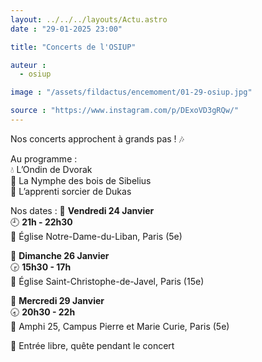 ```yaml
---
layout: ../../../layouts/Actu.astro
date : "29-01-2025 23:00"

title: "Concerts de l'OSIUP"

auteur :
  - osiup

image : "/assets/fildactus/encemoment/01-29-osiup.jpg"

source : "https://www.instagram.com/p/DExoVD3gRQw/"
---
```


Nos concerts approchent à grands pas ! 🎶

Au programme :  
💧 L’Ondin de Dvorak  
🌳 La Nymphe des bois de Sibelius  
🧙 L’apprenti sorcier de Dukas

Nos dates :
📅 __Vendredi 24 Janvier__  
🕘 __21h - 22h30__  
📍 Église Notre-Dame-du-Liban, Paris (5e)

📅 __Dimanche 26 Janvier__  
🕞 __15h30 - 17h__  
📍 Église Saint-Christophe-de-Javel, Paris (15e)

📅 __Mercredi 29 Janvier__  
🕣 __20h30 - 22h__  
📍 Amphi 25, Campus Pierre et Marie Curie, Paris (5e)

💸 Entrée libre, quête pendant le concert